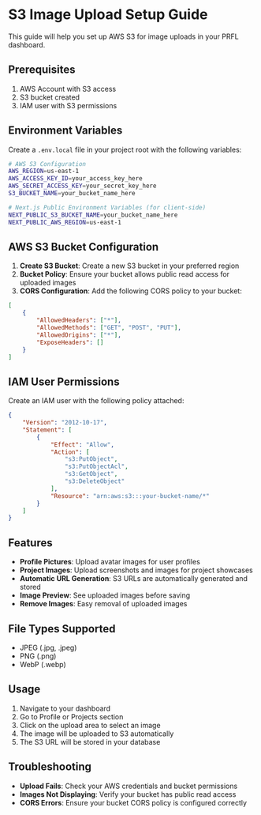 # S3 Image Upload Setup Guide

This guide will help you set up AWS S3 for image uploads in your PRFL dashboard.

## Prerequisites

1. AWS Account with S3 access
2. S3 bucket created
3. IAM user with S3 permissions

## Environment Variables

Create a `.env.local` file in your project root with the following variables:

```bash
# AWS S3 Configuration
AWS_REGION=us-east-1
AWS_ACCESS_KEY_ID=your_access_key_here
AWS_SECRET_ACCESS_KEY=your_secret_key_here
S3_BUCKET_NAME=your_bucket_name_here

# Next.js Public Environment Variables (for client-side)
NEXT_PUBLIC_S3_BUCKET_NAME=your_bucket_name_here
NEXT_PUBLIC_AWS_REGION=us-east-1
```

## AWS S3 Bucket Configuration

1. **Create S3 Bucket**: Create a new S3 bucket in your preferred region
2. **Bucket Policy**: Ensure your bucket allows public read access for uploaded images
3. **CORS Configuration**: Add the following CORS policy to your bucket:

```json
[
    {
        "AllowedHeaders": ["*"],
        "AllowedMethods": ["GET", "POST", "PUT"],
        "AllowedOrigins": ["*"],
        "ExposeHeaders": []
    }
]
```

## IAM User Permissions

Create an IAM user with the following policy attached:

```json
{
    "Version": "2012-10-17",
    "Statement": [
        {
            "Effect": "Allow",
            "Action": [
                "s3:PutObject",
                "s3:PutObjectAcl",
                "s3:GetObject",
                "s3:DeleteObject"
            ],
            "Resource": "arn:aws:s3:::your-bucket-name/*"
        }
    ]
}
```

## Features

- **Profile Pictures**: Upload avatar images for user profiles
- **Project Images**: Upload screenshots and images for project showcases
- **Automatic URL Generation**: S3 URLs are automatically generated and stored
- **Image Preview**: See uploaded images before saving
- **Remove Images**: Easy removal of uploaded images

## File Types Supported

- JPEG (.jpg, .jpeg)
- PNG (.png)
- WebP (.webp)

## Usage

1. Navigate to your dashboard
2. Go to Profile or Projects section
3. Click on the upload area to select an image
4. The image will be uploaded to S3 automatically
5. The S3 URL will be stored in your database

## Troubleshooting

- **Upload Fails**: Check your AWS credentials and bucket permissions
- **Images Not Displaying**: Verify your bucket has public read access
- **CORS Errors**: Ensure your bucket CORS policy is configured correctly
